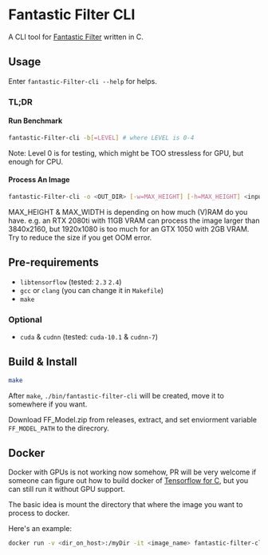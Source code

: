 # Fantastic Filter CLI
A CLI tool for [Fantastic Filter](https://ray-fish.me/Fantastic-Filter-Professional-Plus) written in C.

## Usage
Enter `fantastic-Filter-cli --help` for helps.
### TL;DR
#### Run Benchmark
```bash
fantastic-Filter-cli -b[=LEVEL] # where LEVEL is 0-4
```
Note: Level 0 is for testing, which might be TOO stressless for GPU, but enough for CPU.

#### Process An Image
```bash
fantastic-Filter-cli -o <OUT_DIR> [-w=MAX_HEIGHT] [-h=MAX_HEIGHT] <input_files...>
```
MAX_HEIGHT & MAX_WIDTH is depending on how much (V)RAM do you have. e.g. an RTX 2080ti with 11GB VRAM can process the image larger than 3840x2160, but 1920x1080 is too much for an GTX 1050 with 2GB VRAM. Try to reduce the size if you get <span title="Out of Memory">OOM</span> error.
## Pre-requirements
- `libtensorflow` (tested: `2.3` `2.4`)
- `gcc` or `clang` (you can change it in `Makefile`)
- `make`
### Optional
- `cuda` & `cudnn` (tested: `cuda-10.1` & `cudnn-7`)


## Build & Install
```bash
make
```
After `make`, `./bin/fantastic-filter-cli` will be created, move it to somewhere if you want.

Download FF_Model.zip from releases, extract, and set enviorment variable `FF_MODEL_PATH` to the direcrory.

## Docker
Docker with GPUs is not working now somehow, PR will be very welcome if someone can figure out how to build docker of [Tensorflow for C](https://www.tensorflow.org/install/lang_c), but you can still run it without GPU support.

The basic idea is mount the directory that where the image you want to process to docker.

Here's an example:
```bash
docker run -v <dir_on_host>:/myDir -it <image_name> fantastic-filter-cli tmp -o /myDir <filename>
```
